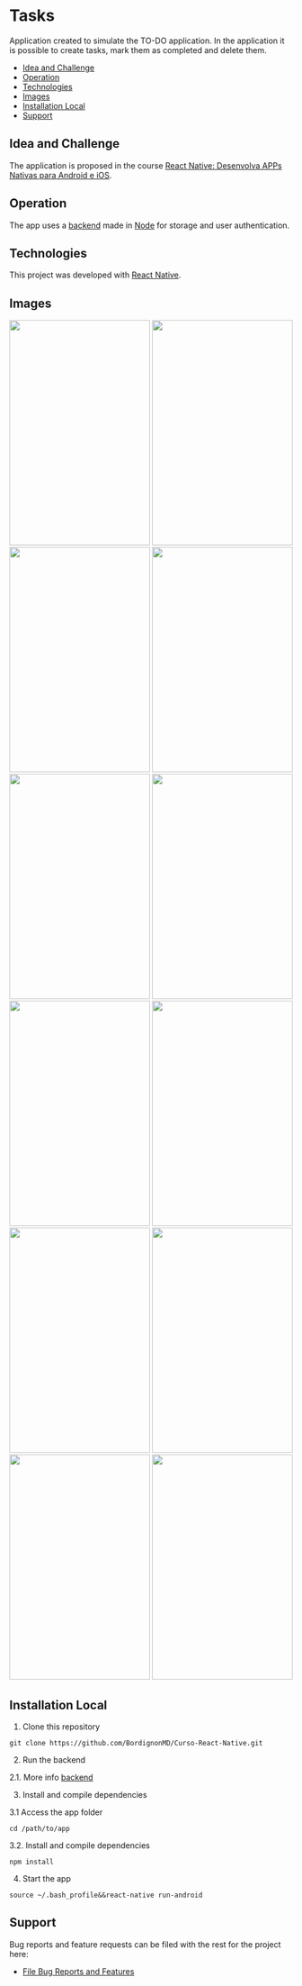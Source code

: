 # Tasks

Application created to simulate the TO-DO application. In the application it is possible to create tasks, mark them as completed and delete them.

  * [Idea and Challenge](#Idea-and-Challenge)
  * [Operation](#Operation)
  * [Technologies](#Technologies)
  * [Images](#Images)
  * [Installation Local](#Installation-Local)
  * [Support](#Support)

## Idea and Challenge

  The application is proposed in the course <a href="https://www.udemy.com/share/101Waw3@viyGN5mDAvs7buisoVoAKc7jlxNH1V72fd5gzjG3kgKFXPle09Oj0pO2FlKuqBx3/" target="_ublank">React Native: Desenvolva APPs Nativas para Android e iOS</a>.

## Operation
  The app uses a [backend](https://github.com/BordignonMD/Curso-React-Native/tree/master/tasks-backend) made in [Node](https://nodejs.org/en/) for storage and user authentication.

## Technologies

This project was developed with [React Native](https://reactnative.dev/).

## Images

<img src="https://user-images.githubusercontent.com/33905274/223154733-76c90ddc-7656-427d-abbd-4de5619cd902.png" width="250" height="400"> <img src="https://user-images.githubusercontent.com/33905274/223154756-172a0a75-78c9-49d8-a26c-e95d11dbcaf5.png" width="250" height="400">
<img src="https://user-images.githubusercontent.com/33905274/223154766-23454c21-9ece-4822-afac-d4c26c0fcac0.png" width="250" height="400">
<img src="https://user-images.githubusercontent.com/33905274/223154778-a5ddcede-6842-43f2-9686-79b13c18e9a3.png" width="250" height="400">
<img src="https://user-images.githubusercontent.com/33905274/223154783-3a30b34f-67ae-4c90-bd33-d89015e9b0d0.png" width="250" height="400">
<img src="https://user-images.githubusercontent.com/33905274/223154785-4ada4b08-c9da-4b42-9955-c123cdb0b156.png" width="250" height="400">
<img src="https://user-images.githubusercontent.com/33905274/223154792-eaa79661-b6e6-45ce-bdfe-f6bf5d3fff36.png" width="250" height="400">
<img src="https://user-images.githubusercontent.com/33905274/223154800-49fc3075-0dca-4d52-b56e-0dbdbeab29b1.png" width="250" height="400">
<img src="https://user-images.githubusercontent.com/33905274/223154804-3ced9217-f932-4230-b086-86f5066ab7e1.png" width="250" height="400">
<img src="https://user-images.githubusercontent.com/33905274/223154809-0c5844ac-ef23-48f1-af28-1b84c11bb206.png" width="250" height="400">
<img src="https://user-images.githubusercontent.com/33905274/223154816-4f55c48c-1c13-40c8-8ed1-4197848d6753.png" width="250" height="400">
<img src="https://user-images.githubusercontent.com/33905274/223154819-d290376d-5cd9-4941-ac68-7fb3c29b41c0.png" width="250" height="400">

## Installation Local

1. Clone this repository

```
git clone https://github.com/BordignonMD/Curso-React-Native.git
```

2. Run the backend

2.1. More info [backend](https://github.com/BordignonMD/Curso-React-Native/tree/master/tasks-backend)

3. Install and compile dependencies

3.1 Access the app folder

```
cd /path/to/app
```

3.2. Install and compile dependencies

```
npm install
```

4. Start the app

```
source ~/.bash_profile&&react-native run-android
```

## Support

Bug reports and feature requests can be filed with the rest for the project here:

  * [File Bug Reports and Features](https://github.com/BordignonMD/Curso-React-Native/issues)
